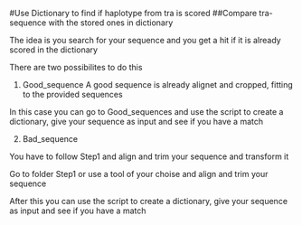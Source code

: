 #Use Dictionary to find if haplotype from tra is scored
##Compare tra-sequence with the stored ones in dictionary

The idea is you search for your sequence and you get a hit if it is already scored in the dictionary

There are two possibilites to do this

1. Good_sequence
A good sequence is already alignet and cropped, fitting to the provided sequences

In this case you can go to Good_sequences and use the script to create a dictionary, give your sequence as input and see if you have a match

2. Bad_sequence

You have to follow Step1 and align and trim your sequence and transform it

Go to folder Step1 or use a tool of your choise and align and trim your sequence

After this you can use the script to create a dictionary, give your sequence as input and see if you have a match
